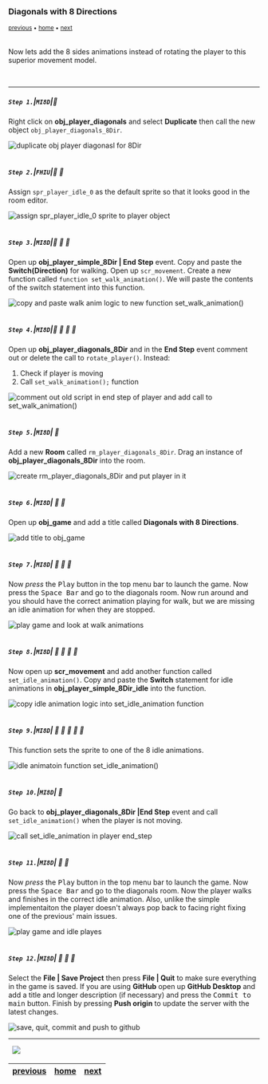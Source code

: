 <img src="https://via.placeholder.com/1000x4/45D7CA/45D7CA" alt="drawing" height="4px"/>

### Diagonals with 8 Directions

<sub>[previous](../diagonal-speed/README.md#user-content-diagonal-speed-fix) • [home](../README.md#user-content-gms2-move-in-8-directions) • [next](../)</sub>

<img src="https://via.placeholder.com/1000x4/45D7CA/45D7CA" alt="drawing" height="4px"/>

Now lets add the 8 sides animations instead of rotating the player to this superior movement model.

<br>

---


##### `Step 1.`\|`MI8D`|:small_blue_diamond:

Right click on **obj_player_diagonals** and select **Duplicate** then call the new object `obj_player_diagonals_8Dir`.

![duplicate obj player diagonasl for 8Dir](images/dupeObjPlayerDiag.png)

<img src="https://via.placeholder.com/500x2/45D7CA/45D7CA" alt="drawing" height="2px" alt = ""/>

##### `Step 2.`\|`FHIU`|:small_blue_diamond: :small_blue_diamond: 

Assign `spr_player_idle_0` as the default sprite so that it looks good in the room editor.

![assign spr_player_idle_0 sprite to player object](images/assignSprite.png)

<img src="https://via.placeholder.com/500x2/45D7CA/45D7CA" alt="drawing" height="2px" alt = ""/>

##### `Step 3.`\|`MI8D`|:small_blue_diamond: :small_blue_diamond: :small_blue_diamond:

Open up **obj_player_simple_8Dir | End Step** event.  Copy and paste the **Switch(Direction)** for walking.  Open up `scr_movement`.  Create a new function called `function set_walk_animation()`.  We will paste the contents of the switch statement into this function.

![copy and paste walk anim logic to new function set_walk_animation()](images/copyFunction.png)

<img src="https://via.placeholder.com/500x2/45D7CA/45D7CA" alt="drawing" height="2px" alt = ""/>

##### `Step 4.`\|`MI8D`|:small_blue_diamond: :small_blue_diamond: :small_blue_diamond: :small_blue_diamond:

Open up **obj_player_diagonals_8Dir** and in the **End Step** event comment out or delete the call to  `rotate_player()`.  Instead:

1. Check if player is moving
2. Call `set_walk_animation();` function
 
![comment out old script in end step of player and add call to set_walk_animation()](images/callWalkFunct.png)

<img src="https://via.placeholder.com/500x2/45D7CA/45D7CA" alt="drawing" height="2px" alt = ""/>

##### `Step 5.`\|`MI8D`| :small_orange_diamond:

Add a new **Room** called `rm_player_diagonals_8Dir`.  Drag an instance of **obj_player_diagonals_8Dir** into the room.

![create rm_player_diagonals_8Dir and put player in it](images/roomDiag8Dir.png)

<img src="https://via.placeholder.com/500x2/45D7CA/45D7CA" alt="drawing" height="2px" alt = ""/>

##### `Step 6.`\|`MI8D`| :small_orange_diamond: :small_blue_diamond:

Open up **obj_game** and add a title called **Diagonals with 8 Directions**.

![add title to obj_game](images/diagonals8DirTItle.png)

<img src="https://via.placeholder.com/500x2/45D7CA/45D7CA" alt="drawing" height="2px" alt = ""/>

##### `Step 7.`\|`MI8D`| :small_orange_diamond: :small_blue_diamond: :small_blue_diamond:

Now *press* the <kbd>Play</kbd> button in the top menu bar to launch the game. Now press the <kbd>Space Bar</kbd> and go to the diagonals room. Now run around and you should have the correct animation playing for walk, but we are missing an idle animation for when they are stopped.

![play game and look at walk animations](images/Diag8DirOne.gif)

<img src="https://via.placeholder.com/500x2/45D7CA/45D7CA" alt="drawing" height="2px" alt = ""/>

##### `Step 8.`\|`MI8D`| :small_orange_diamond: :small_blue_diamond: :small_blue_diamond: :small_blue_diamond:

Now open up **scr_movement** and add another function called `set_idle_animation()`.  Copy and paste the **Switch** statement for idle animations in **obj_player_simple_8Dir_idle** into the function.

![copy idle animation logic into set_idle_animation function](images/idleFunctionMovement.png)

<img src="https://via.placeholder.com/500x2/45D7CA/45D7CA" alt="drawing" height="2px" alt = ""/>

##### `Step 9.`\|`MI8D`| :small_orange_diamond: :small_blue_diamond: :small_blue_diamond: :small_blue_diamond: :small_blue_diamond:

This function sets the sprite to one of the 8 idle animations.

![idle animatoin function set_idle_animation()](images/set_idle_animation.png)

<img src="https://via.placeholder.com/500x2/45D7CA/45D7CA" alt="drawing" height="2px" alt = ""/>

##### `Step 10.`\|`MI8D`| :large_blue_diamond:

Go back to **obj_player_diagonals_8Dir |End Step** event and call `set_idle_animation()` when the player is not moving.

![call set_idle_animation in player end_step](images/callIdleFunct.png)

<img src="https://via.placeholder.com/500x2/45D7CA/45D7CA" alt="drawing" height="2px" alt = ""/>

##### `Step 11.`\|`MI8D`| :large_blue_diamond: :small_blue_diamond: 

Now *press* the <kbd>Play</kbd> button in the top menu bar to launch the game. Now press the <kbd>Space Bar</kbd> and go to the diagonals room. Now the player walks and finishes in the correct idle animation.   Also, unlike the simple implementaiton the player doesn't always pop back to facing right fixing one of the previous' main issues.

![play game and idle playes](images/Diag8DirFinal.gif)

<img src="https://via.placeholder.com/500x2/45D7CA/45D7CA" alt="drawing" height="2px" alt = ""/>


##### `Step 12.`\|`MI8D`| :large_blue_diamond: :small_blue_diamond: :small_blue_diamond: 

Select the **File | Save Project** then press **File | Quit** to make sure everything in the game is saved. If you are using **GitHub** open up **GitHub Desktop** and add a title and longer description (if necessary) and press the <kbd>Commit to main</kbd> button. Finish by pressing **Push origin** to update the server with the latest changes.

![save, quit, commit and push to github](images/GitHub.png)

___


<img src="https://via.placeholder.com/1000x4/dba81a/dba81a" alt="drawing" height="4px" alt = ""/>

<img src="https://via.placeholder.com/1000x100/45D7CA/000000/?text=Next Up - Acceleration">

<img src="https://via.placeholder.com/1000x4/dba81a/dba81a" alt="drawing" height="4px" alt = ""/>

| [previous](../diagonal-speed/README.md#user-content-diagonal-speed-fix)| [home](../README.md#user-content-gms2-move-in-8-directions) | [next](../)|
|---|---|---|
